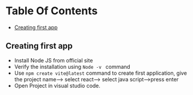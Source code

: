 # Table Of Contents
- [Creating first app](#creating-first-app)
## Creating first app
- Install Node JS from official site
-  Verify the installation using ```Node -v ``` command
- Use ```npm create vite@latest``` command to create first application, give the project name--> select react--> select java script-->press enter
- Open Project in visual studio code.

  
